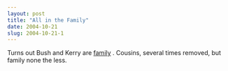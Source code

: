 ```yaml
---
layout: post
title: "All in the Family"
date: 2004-10-21
slug: 2004-10-21-1
---
```


Turns out Bush and Kerry are  [family](http://msn.ancestry.com/landing/strange/bush4/tree.htm) .  Cousins, several times removed, but family none the less.


